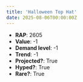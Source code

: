 ```yaml
---
title: 'Halloween Top Hat'
date: 2025-08-06T00:00:00Z
---
```

- **RAP**: 2605
- **Value**: -1
- **Demand level**: -1
- **Trend**: -1
- **Projected?**: True
- **Hyped?**: True
- **Rare?**: True
